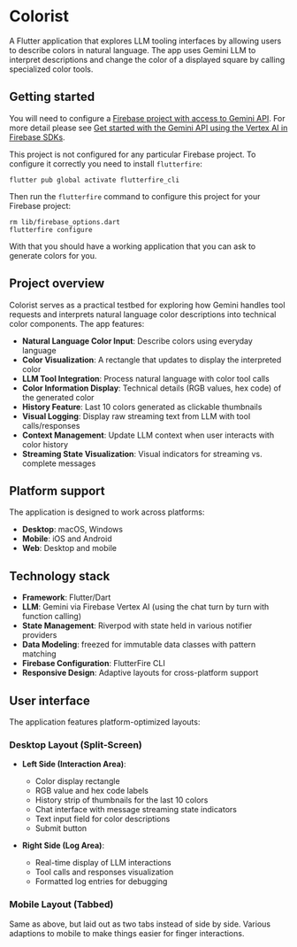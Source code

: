 # Colorist

A Flutter application that explores LLM tooling interfaces by allowing users to describe colors in natural language. The app uses Gemini LLM to interpret descriptions and change the color of a displayed square by calling specialized color tools.

## Getting started

You will need to configure a [Firebase project with access to Gemini API](https://firebase.google.com/docs/gemini-in-firebase/set-up-gemini). For more detail please see [Get started with the Gemini API using the Vertex AI in Firebase SDKs](https://firebase.google.com/docs/vertex-ai/get-started?platform=flutter).

This project is not configured for any particular Firebase project. To configure it correctly you need to install `flutterfire`:

```console
flutter pub global activate flutterfire_cli
```

Then run the `flutterfire` command to configure this project for your Firebase project:

```console
rm lib/firebase_options.dart
flutterfire configure
```

With that you should have a working application that you can ask to generate colors for you.

## Project overview

Colorist serves as a practical testbed for exploring how Gemini handles tool requests and interprets natural language color descriptions into technical color components. The app features:

- **Natural Language Color Input**: Describe colors using everyday language
- **Color Visualization**: A rectangle that updates to display the interpreted color
- **LLM Tool Integration**: Process natural language with color tool calls
- **Color Information Display**: Technical details (RGB values, hex code) of the generated color
- **History Feature**: Last 10 colors generated as clickable thumbnails
- **Visual Logging**: Display raw streaming text from LLM with tool calls/responses
- **Context Management**: Update LLM context when user interacts with color history
- **Streaming State Visualization**: Visual indicators for streaming vs. complete messages

## Platform support

The application is designed to work across platforms:

- **Desktop**: macOS, Windows
- **Mobile**: iOS and Android
- **Web**: Desktop and mobile

## Technology stack

- **Framework**: Flutter/Dart
- **LLM**: Gemini via Firebase Vertex AI (using the chat turn by turn with function calling)
- **State Management**: Riverpod with state held in various notifier providers
- **Data Modeling**: freezed for immutable data classes with pattern matching
- **Firebase Configuration**: FlutterFire CLI
- **Responsive Design**: Adaptive layouts for cross-platform support

## User interface

The application features platform-optimized layouts:

### Desktop Layout (Split-Screen)

- **Left Side (Interaction Area)**:
  - Color display rectangle
  - RGB value and hex code labels
  - History strip of thumbnails for the last 10 colors
  - Chat interface with message streaming state indicators
  - Text input field for color descriptions
  - Submit button

- **Right Side (Log Area)**:
  - Real-time display of LLM interactions
  - Tool calls and responses visualization
  - Formatted log entries for debugging

### Mobile Layout (Tabbed)

Same as above, but laid out as two tabs instead of side by side.
Various adaptions to mobile to make things easier for finger interactions.
